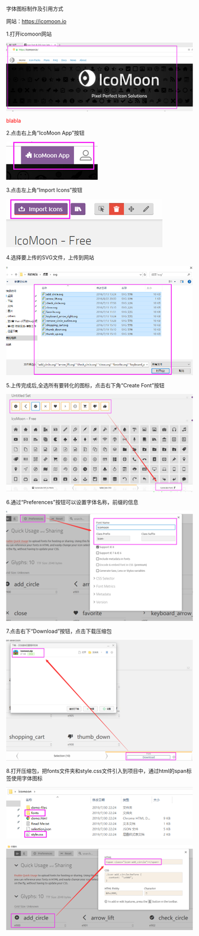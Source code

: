 字体图标制作及引用方式

网站：https://icomoon.io

1.打开icomoon网站

![](images/icon-create0.png)


<span style="color:red">blabla</span>



2.点击右上角“IcoMoon App”按钮

![](images/icon-create1.png)






3.点击左上角“Import Icons”按钮

![](images/icon-create2.png)






4.选择要上传的SVG文件，上传到网站

![](images/icon-create3.png)






5.上传完成后,全选所有要转化的图标，点击右下角“Create Font”按钮

![](images/icon-create4.png)






6.通过“Preferences”按钮可以设置字体名称，前缀的信息

![](images/icon-create5.png)






7.点击右下“Download”按钮，点击下载压缩包

![](images/icon-create6.png)






8.打开压缩包，把fonts文件夹和style.css文件引入到项目中，通过html的span标签使用字体图标

![](images/icon-create7.png)

![](images/icon-create8.png)



